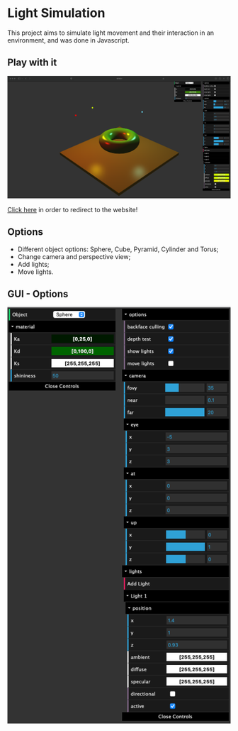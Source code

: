 # Light Simulation
This project aims to simulate light movement and their interaction in an environment, and was done in Javascript.

## Play with it
![](preview.png)

[Click here](https://hugogspereira.github.io/light-simulation/) in order to redirect to the website!

## Options

- Different object options: Sphere, Cube, Pyramid, Cylinder and Torus;
- Change camera and perspective view;
- Add lights;
- Move lights.

## GUI - Options

![](instructions.png)
